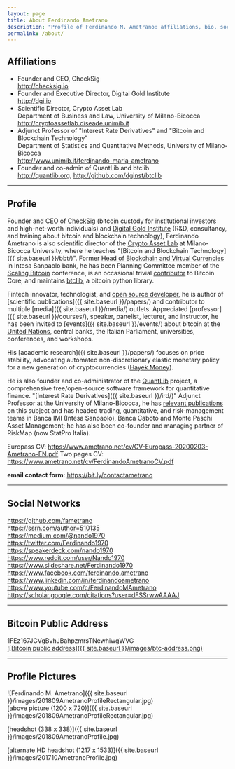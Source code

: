 ```yaml
---
layout: page
title: About Ferdinando Ametrano
description: "Profile of Ferdinando M. Ametrano: affiliations, bio, social networks, photos, public bitcoin address"
permalink: /about/
---
```


## Affiliations

* Founder and CEO, CheckSig  
  <http://checksig.io>
* Founder and Executive Director, Digital Gold Institute  
  <http://dgi.io>
* Scientific Director, Crypto Asset Lab  
  Department of Business and Law, University of Milano-Bicocca  
  <http://cryptoassetlab.diseade.unimib.it>
* Adjunct Professor of "Interest Rate Derivatives" and "Bitcoin and Blockchain Technology"  
  Department of Statistics and Quantitative Methods, University of Milano-Bicocca  
  <http://www.unimib.it/ferdinando-maria-ametrano>
* Founder and co-admin of QuantLib and btclib  
  <http://quantlib.org>, <http://github.com/dginst/btclib>

---

## Profile

Founder and CEO of [CheckSig](http://checksig.io)
(bitcoin custody for institutional investors
and high-net-worth individuals) and
[Digital Gold Institute](http://dgi.io)
(R&D, consultancy, and training about bitcoin and blockchain technology),
Ferdinando Ametrano is also scientific director of the
[Crypto Asset Lab](http://cryptoassetlab.diseade.unimib.it)
at Milano-Bicocca University, where he teaches
"[Bitcoin and Blockchain Technology]({{ site.baseurl }}/bbt/)".
Former [Head of Blockchain and Virtual Currencies](https://www.finextra.com/videoarticle/1241/blockchain-needs-a-native-digital-asset)
in Intesa Sanpaolo bank,
he has been Planning Committee member of the
[Scaling Bitcoin](https://scalingbitcoin.org/) conference,
is an occasional trivial
[contributor](https://github.com/bitcoin/bitcoin/pulls?q=is%3Apr+author%3Afametrano)
to Bitcoin Core,
and maintains [btclib](http://github.com/dginst/btclib), a bitcoin python library.

Fintech innovator, technologist, and
[open source developer](https://github.com/fametrano),
he is author of [scientific publications]({{ site.baseurl }}/papers/)
and contributor to multiple [media]({{ site.baseurl }}/media/) outlets.
Appreciated [professor]({{ site.baseurl }}/courses/), speaker, panelist,
lecturer, and instructor, he has been
invited to [events]({{ site.baseurl }}/events/)
about bitcoin at the
[United Nations](https://www.youtube.com/watch?v=VbwUwioZ9F0&t=330s&index=10&list=PLrVvuryXHYTezxoQBL7Lw3svQEVd2uTzZ),
central banks, the Italian Parliament, universities, conferences, and
workshops.

His [academic research]({{ site.baseurl }}/papers/)
focuses on price stability, advocating
automated non-discretionary elastic monetary policy for a new generation
of cryptocurrencies ([Hayek Money](https://ssrn.com/abstract=2425270)).

He is also founder and co-administrator of the
[QuantLib](https://www.quantlib.org) project,
a comprehensive free/open-source software framework for quantitative finance.
"[Interest Rate Derivatives]({{ site.baseurl }}/ird/)" Adjunct Professor at the
University of Milano-Bicocca, he has
[relevant publications](https://ssrn.com/author=510135) on this subject and
has headed trading, quantitative, and risk-management teams in Banca IMI
(Intesa Sanpaolo), Banca Caboto and Monte Paschi Asset Management; he has
also been co-founder and managing partner of RiskMap
(now StatPro Italia).

Europass CV: <https://www.ametrano.net/cv/CV-Europass-20200203-Ametrano-EN.pdf>
Two pages CV: <https://www.ametrano.net/cv/FerdinandoAmetranoCV.pdf>

**email contact form**: <https://bit.ly/contactametrano>

---

## Social Networks

<https://github.com/fametrano>  
<https://ssrn.com/author=510135>  
<https://medium.com/@nando1970>  
<https://twitter.com/Ferdinando1970>  
<https://speakerdeck.com/nando1970>  
<https://www.reddit.com/user/Nando1970>  
<https://www.slideshare.net/Ferdinando1970>  
<https://www.facebook.com/ferdinando.ametrano>  
<https://www.linkedin.com/in/ferdinandoametrano>  
<https://www.youtube.com/c/FerdinandoMAmetrano>  
<https://scholar.google.com/citations?user=dFSSrwwAAAAJ>

---

## Bitcoin Public Address

1FEz167JCVgBvhJBahpzmrsTNewhiwgWVG  
[![Bitcoin public address]({{ site.baseurl }}/images/btc-address.png)](bitcoin:1FEz167JCVgBvhJBahpzmrsTNewhiwgWVG)

---

## Profile Pictures

![Ferdinando M. Ametrano]({{ site.baseurl }}/images/201809AmetranoProfileRectangular.jpg)  
[above picture (1200 x 720)]({{ site.baseurl }}/images/201809AmetranoProfileRectangular.jpg)

[headshot (338 x 338)]({{ site.baseurl }}/images/201809AmetranoProfile.jpg)

[alternate HD headshot (1217 x 1533)]({{ site.baseurl }}/images/201710AmetranoProfile.jpg)
